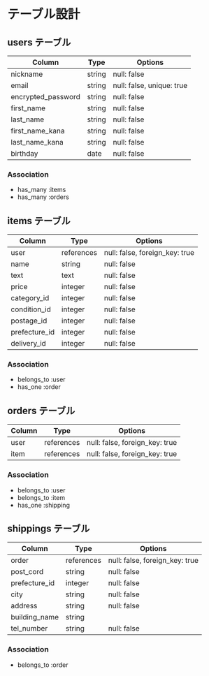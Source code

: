 # テーブル設計

## users テーブル

| Column             | Type    | Options                   |
| ------------------ | ------- | ------------------------- |
| nickname           | string  | null: false               |
| email              | string  | null: false, unique: true |
| encrypted_password | string  | null: false               |
| first_name         | string  | null: false               |
| last_name          | string  | null: false               |
| first_name_kana    | string  | null: false               |
| last_name_kana     | string  | null: false               |
| birthday           | date    | null: false               |

### Association

- has_many :items
- has_many :orders

## items テーブル

| Column        | Type        | Options                        |
| ------------- | ----------- | ------------------------------ |
| user          | references  | null: false, foreign_key: true |
| name          | string      | null: false                    |
| text          | text        | null: false                    |
| price         | integer     | null: false                    |
| category_id   | integer     | null: false                    |
| condition_id  | integer     | null: false                    |
| postage_id    | integer     | null: false                    |
| prefecture_id | integer     | null: false                    |
| delivery_id   | integer     | null: false                    |

### Association

- belongs_to :user
- has_one :order

## orders テーブル

| Column | Type        | Options                        |
| ------ | ----------- | ------------------------------ |
| user   | references  | null: false, foreign_key: true |
| item   | references  | null: false, foreign_key: true |

### Association

- belongs_to :user
- belongs_to :item
- has_one :shipping

## shippings テーブル

| Column        | Type        | Options                        |
| ------------- | ----------- | ------------------------------ |
| order         | references  | null: false, foreign_key: true |
| post_cord     | string      | null: false                    |
| prefecture_id | integer     | null: false                    |
| city          | string      | null: false                    |
| address       | string      | null: false                    |
| building_name | string      |                                |
| tel_number    | string      | null: false                    |

### Association

- belongs_to :order